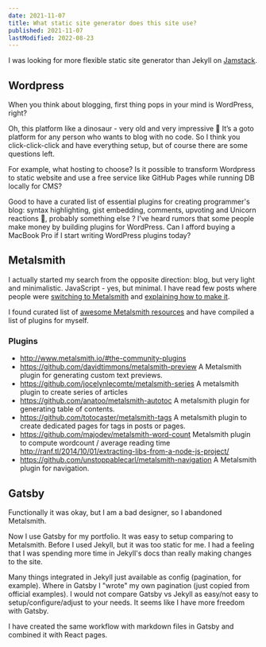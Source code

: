 ```yaml
---
date: 2021-11-07
title: What static site generator does this site use?
published: 2021-11-07
lastModified: 2022-08-23
---
```


I was looking for more flexible static site generator than Jekyll on [Jamstack](https://jamstack.org/generators/). 


## Wordpress

When you think about blogging, first thing pops in your mind is WordPress, right? 

Oh, this platform like a dinosaur - very old and very impressive 🦕 It’s a goto platform for any person who wants to blog with no code. So I think you click-click-click and have everything setup, but of course there are some questions left.

For example, what hosting to choose? Is it possible to transform Wordpress to static website and use a free service like GitHub Pages while running DB locally for CMS?

Good to have a curated list of essential plugins for creating programmer's blog: syntax highlighting, gist embedding, comments, upvoting and Unicorn reactions 🦄,  probably something else ? I’ve heard rumors that some people make money by building plugins for WordPress. Can I afford buying a MacBook Pro if I start writing WordPress plugins today?


## Metalsmith

I actually started my search from the opposite direction: blog, but very light and minimalistic. JavaScript - yes, but minimal. I have read few posts where people were [switching to Metalsmith](https://keetology.com/blog/rebuilding-keetology) and [explaining how to make it](http://blakeembrey.com/articles/2014/09/building-a-blog-with-metalsmith/).

I found curated list of [awesome Metalsmith resources](https://github.com/metalsmith/awesome-metalsmith/blob/master/README.md) and have compiled a list of plugins for myself.

### Plugins

- http://www.metalsmith.io/#the-community-plugins
- https://github.com/davidtimmons/metalsmith-preview A Metalsmith plugin for generating custom text previews.
- https://github.com/jocelynlecomte/metalsmith-series A metalsmith plugin to create series of articles
- https://github.com/anatoo/metalsmith-autotoc A metalsmith plugin for generating table of contents.
- https://github.com/totocaster/metalsmith-tags A metalsmith plugin to create dedicated pages for tags in posts or pages.
- https://github.com/majodev/metalsmith-word-count Metalsmith plugin to compute wordcount / average reading time http://ranf.tl/2014/10/01/extracting-libs-from-a-node-js-project/
- https://github.com/unstoppablecarl/metalsmith-navigation A Metalsmith plugin for navigation.


## Gatsby

Functionally it was okay, but I am a bad designer, so I abandoned Metalsmith. 

Now I use Gatsby for my portfolio. It was easy to setup comparing to Metalsmith. Before I used Jekyll, but it was too static for me. I had a feeling that I was spending more time in Jekyll's docs than really making changes to the site. 

Many things integrated in Jekyll just available as config (pagination, for example). Where in Gatsby I "wrote" my own pagination (just copied from official examples). I would not compare Gatsby vs Jekyll as easy/not easy to setup/configure/adjust to your needs. It seems like I have more freedom with Gatsby. 

I have created the same workflow with markdown files in Gatsby and combined it with React pages.